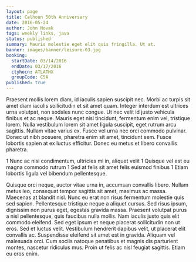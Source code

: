 ```yaml
---
layout: page
title: Calhoun 50th Anniversary
date: 2016-05-24
author: John Novak
tags: weekly links, java
status: published
summary: Mauris molestie eget elit quis fringilla. Ut at.
banner: images/banner/leisure-03.jpg
booking:
  startDate: 03/14/2016
  endDate: 03/17/2016
  ctyhocn: ATLATHX
  groupCode: C5A
published: true
---
```

Praesent mollis lorem diam, id iaculis sapien suscipit nec. Morbi ac turpis sit amet diam iaculis sollicitudin et sit amet quam. Integer interdum est ultrices urna volutpat, non sodales nunc congue. Ut nec velit id justo vehicula finibus et ac neque. Mauris eget nisi tincidunt, fermentum enim vel, tristique lorem. Nulla vestibulum lorem sit amet ligula suscipit, eget rutrum arcu sagittis. Nullam vitae varius ex. Fusce vel urna nec orci commodo pulvinar. Donec ut nibh posuere, pharetra enim sit amet, tincidunt sem. Fusce lobortis sapien at ex luctus efficitur. Donec eu metus et libero convallis pharetra.

1 Nunc ac nisi condimentum, ultricies mi in, aliquet velit
1 Quisque vel est eu magna commodo rutrum
1 Sed at felis sit amet felis euismod finibus
1 Etiam lobortis ligula vel bibendum pellentesque.

Quisque orci neque, auctor vitae urna in, accumsan convallis libero. Nullam metus leo, consequat tempor sagittis sit amet, maximus ac massa. Maecenas at blandit nisl. Nunc eu erat non risus fermentum molestie quis sed sapien. Pellentesque tristique neque a aliquet cursus. Sed risus ipsum, dignissim non purus eget, egestas gravida massa. Praesent volutpat purus a nisl pellentesque, quis faucibus nulla mollis. Nam iaculis justo quis elit commodo eleifend. Sed eget ipsum et neque placerat sollicitudin non ut eros. Sed et luctus velit. Vestibulum hendrerit dapibus velit, ut placerat elit convallis ac. Suspendisse eleifend sit amet est in gravida. Aliquam vel malesuada orci. Cum sociis natoque penatibus et magnis dis parturient montes, nascetur ridiculus mus. Proin ut felis ac nisl feugiat sagittis. Etiam eu eros enim.
